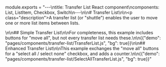 module.exports = "---\ntitle: Transfer List React component\ncomponents: List, ListItem, Checkbox, Switch\n---\n\n# Transfer List\n\n<p class=\"description\">A transfer list (or \"shuttle\") enables the user to move one or more list items between lists.</p>\n\n## Simple Transfer List\n\nFor completeness, this example includes buttons for \"move all\", but not every transfer list needs these.\n\n{{\"demo\": \"pages/components/transfer-list/TransferList.js\", \"bg\": true}}\n\n## Enhanced Transfer List\n\nThis example exchanges the \"move all\" buttons for a \"select all / select none\" checkbox, and adds a counter.\n\n{{\"demo\": \"pages/components/transfer-list/SelectAllTransferList.js\", \"bg\": true}}"